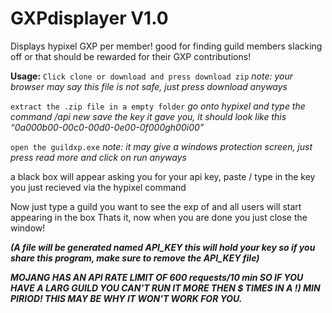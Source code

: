 # GXPdisplayer V1.0
Displays hypixel GXP per member! good for finding guild members slacking off or that should be rewarded for their GXP contributions!

**Usage:**
`Click clone or download and press download zip`
*note: your browser may say this file is not safe, just press download anyways*

`extract the .zip file in a empty folder`
*go onto hypixel and type the command /api new*
*save the key it gave you, it should look like this “0a000b00-00c0-00d0-0e00-0f000gh00i00”*

`open the guildxp.exe`
*note: it may give a windows protection screen, just press read more and click on run
anyways*

a black box will appear asking you for your api key, paste / type in the key you just recieved via the hypixel command

Now just type a guild you want to see the exp of and all users will start appearing in the box
Thats it, now when you are done you just close the window!


***(A file will be generated named API_KEY this will hold your key so if you share this program, make sure to remove the API_KEY file)***

***MOJANG HAS AN API RATE LIMIT OF 600 requests/10 min SO IF YOU HAVE A LARG GUILD YOU CAN'T RUN IT MORE THEN $ TIMES IN A !) MIN PIRIOD!
THIS MAY BE WHY IT WON'T WORK FOR YOU.***
